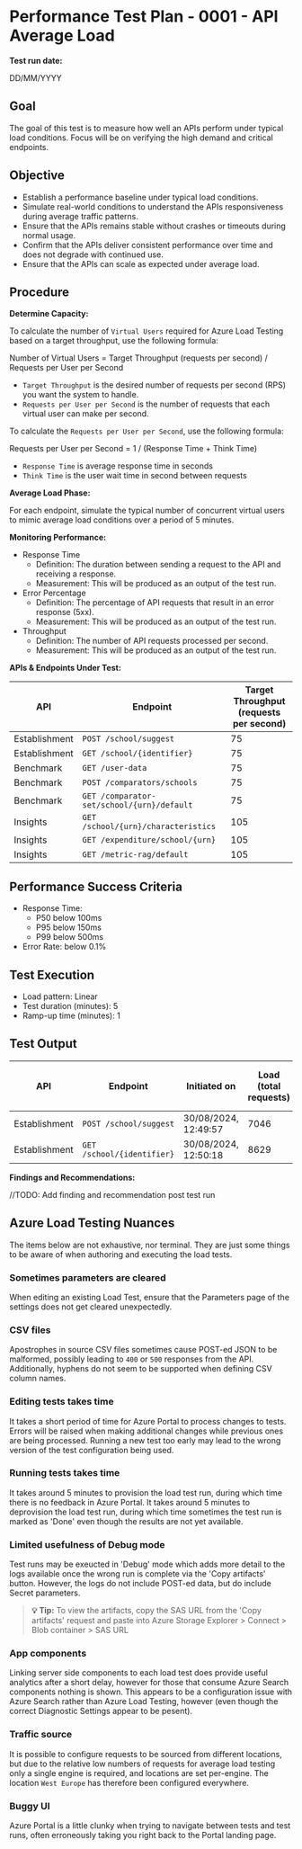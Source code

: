 ﻿# Performance Test Plan - 0001 - API Average Load

**Test run date:**

DD/MM/YYYY

## Goal

The goal of this test is to measure how well an APIs perform under typical load conditions. Focus will be on verifying the high demand and critical endpoints.

## Objective

- Establish a performance baseline under typical load conditions.
- Simulate real-world conditions to understand the APIs responsiveness during average traffic patterns.
- Ensure that the APIs remains stable without crashes or timeouts  during normal usage.
- Confirm that the APIs deliver consistent performance over time and does not degrade with continued use.
- Ensure that the APIs can scale as expected under average load.

## Procedure

**Determine Capacity:**

To calculate the number of `Virtual Users` required for Azure Load Testing based on a target throughput, use the following formula:

Number of Virtual Users = Target Throughput (requests per second) / Requests per User per Second

- `Target Throughput` is the desired number of requests per second (RPS) you want the system to handle.
- `Requests per User per Second` is the number of requests that each virtual user can make per second.

To calculate the `Requests per User per Second`, use the following formula:

Requests per User per Second = 1 / (Response Time + Think Time)

- `Response Time` is average response time in seconds
- `Think Time` is the user wait time in second between requests

**Average Load Phase:**

For each endpoint, simulate the typical number of concurrent virtual users to mimic average load conditions over a period of 5 minutes.

**Monitoring Performance:**

- Response Time
  - Definition: The duration between sending a request to the API and receiving a response.
  - Measurement: This will be produced as an output of the test run.
- Error Percentage
  - Definition: The percentage of API requests that result in an error response (5xx).
  - Measurement: This will be produced as an output of the test run.
- Throughput
  - Definition: The number of API requests processed per second.
  - Measurement: This will be produced as an output of the test run.

**APIs & Endpoints Under Test:**

| API           | Endpoint                                   | Target Throughput<br/>(requests per second) |
|---------------|--------------------------------------------|---------------------------------------------|
| Establishment | `POST /school/suggest`                     | 75                                          |
| Establishment | `GET /school/{identifier}`                 | 75                                          |
| Benchmark     | `GET /user-data`                           | 75                                          |
| Benchmark     | `POST /comparators/schools`                | 75                                          |
| Benchmark     | `GET /comparator-set/school/{urn}/default` | 75                                          |
| Insights      | `GET /school/{urn}/characteristics`        | 105                                         |
| Insights      | `GET /expenditure/school/{urn}`            | 105                                         |
| Insights      | `GET /metric-rag/default`                  | 105                                         |

## Performance Success Criteria

- Response Time:
  - P50 below 100ms
  - P95 below 150ms
  - P99 below 500ms
- Error Rate:  below 0.1%

## Test Execution

- Load pattern: Linear
- Test duration (minutes): 5
- Ramp-up time (minutes): 1

## Test Output

| API           | Endpoint                   | Initiated on         | Load (total requests) | Response time - 99th %ile (ms) | Errors (%) | Result                                                                                                                                                                                                                                                                                                                                                                     |
|---------------|----------------------------|----------------------|-----------------------|--------------------------------|------------|----------------------------------------------------------------------------------------------------------------------------------------------------------------------------------------------------------------------------------------------------------------------------------------------------------------------------------------------------------------------------|
| Establishment | `POST /school/suggest`     | 30/08/2024, 12:49:57 | 7046                  | 91                             | 0          | [✅ Passed](https://portal.azure.com/#blade/Microsoft_Azure_CloudNativeTesting/NewReport/resourceId/%2Fsubscriptions%2Fa5c0a8d7-a54d-4a6d-ab79-4ca64a3b750f%2Fresourcegroups%2Fs198t01-ebis-perf-tests%2Fproviders%2Fmicrosoft.loadtestservice%2Floadtests%2Fs198t01-load-tests/testId/c5e6f0a9-6512-4d8b-b0ca-8c6ac86a2050/testRunId/8db1ce89-be1a-40d9-a6d7-17b2af48b08e) |
| Establishment | `GET /school/{identifier}` | 30/08/2024, 12:50:18 | 8629                  | 77                             | 0          | [✅ Passed](https://portal.azure.com/#blade/Microsoft_Azure_CloudNativeTesting/NewReport/resourceId/%2Fsubscriptions%2Fa5c0a8d7-a54d-4a6d-ab79-4ca64a3b750f%2Fresourcegroups%2Fs198t01-ebis-perf-tests%2Fproviders%2Fmicrosoft.loadtestservice%2Floadtests%2Fs198t01-load-tests/testId/d7f8fc2f-870c-4166-8958-3633a07e4007/testRunId/8db1ce89-be1a-40d9-a6d7-17b2af48b099) |

**Findings and Recommendations:**

//TODO: Add finding and recommendation post test run

## Azure Load Testing Nuances

The items below are not exhaustive, nor terminal. They are just some things to be aware of when authoring and executing the load tests.

### Sometimes parameters are cleared

When editing an existing Load Test, ensure that the Parameters page of the settings does not get cleared unexpectedly.

### CSV files

Apostrophes in source CSV files sometimes cause POST-ed JSON to be malformed, possibly leading to `400` or `500` responses from the API.
Additionally, hyphens do not seem to be supported when defining CSV column names.

### Editing tests takes time

It takes a short period of time for Azure Portal to process changes to tests.
Errors will be raised when making additional changes while previous ones are being processed.
Running a new test too early may lead to the wrong version of the test configuration being used.

### Running tests takes time

It takes around 5 minutes to provision the load test run, during which time there is no feedback in Azure Portal.
It takes around 5 minutes to deprovision the load test run, during which time sometimes the test run is marked as 'Done' even though the results are not yet available.

### Limited usefulness of Debug mode

Test runs may be exeucted in 'Debug' mode which adds more detail to the logs available once the wrong run is complete via the 'Copy artifacts' button.
However, the logs do not include POST-ed data, but do include Secret parameters.

> **💡 Tip:** To view the artifacts, copy the SAS URL from the 'Copy artifacts' request and paste into Azure Storage Explorer > Connect > Blob container > SAS URL

### App components

Linking server side components to each load test does provide useful analytics after a short delay, however for those that consume Azure Search components nothing is shown. This appears to be a configuration issue with Azure Search rather than Azure Load Testing, however (even though the correct Diagnostic Settings appear to be pesent).

### Traffic source

It is possible to configure requests to be sourced from different locations, but due to the relative low numbers of requests for average load testing only a single engine is required, and locations are set per-engine. The location `West Europe` has therefore been configured everywhere.

### Buggy UI

Azure Portal is a little clunky when trying to navigate between tests and test runs, often erroneously taking you right back to the Portal landing page.
